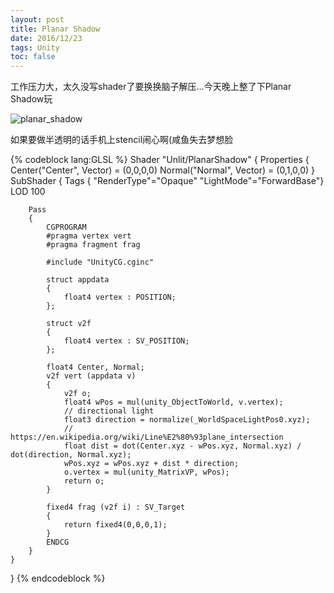 ```yaml
---
layout: post
title: Planar Shadow
date: 2016/12/23
tags: Unity
toc: false
---
```


工作压力大，太久没写shader了要换换脑子解压...今天晚上整了下Planar Shadow玩

<!--more-->

![planar_shadow](/images/planar_shadow.gif)

如果要做半透明的话手机上stencil闹心啊(咸鱼失去梦想脸

{% codeblock lang:GLSL %}
Shader "Unlit/PlanarShadow"
{
	Properties
	{
        Center("Center", Vector) = (0,0,0,0)
        Normal("Normal", Vector) = (0,1,0,0)
	}
	SubShader
	{
		Tags { "RenderType"="Opaque" "LightMode"="ForwardBase"}
		LOD 100

		Pass
		{
			CGPROGRAM
			#pragma vertex vert
			#pragma fragment frag
			
			#include "UnityCG.cginc"

			struct appdata
			{
				float4 vertex : POSITION;
			};

			struct v2f
			{
				float4 vertex : SV_POSITION;
			};            

            float4 Center, Normal;
			v2f vert (appdata v)
			{
				v2f o;
                float4 wPos = mul(unity_ObjectToWorld, v.vertex);
                // directional light
                float3 direction = normalize(_WorldSpaceLightPos0.xyz);
                // https://en.wikipedia.org/wiki/Line%E2%80%93plane_intersection
                float dist = dot(Center.xyz - wPos.xyz, Normal.xyz) / dot(direction, Normal.xyz);
                wPos.xyz = wPos.xyz + dist * direction;
				o.vertex = mul(unity_MatrixVP, wPos);
				return o;
			}
			
			fixed4 frag (v2f i) : SV_Target
			{
				return fixed4(0,0,0,1);
			}
			ENDCG
		}
	}
}
{% endcodeblock %}
